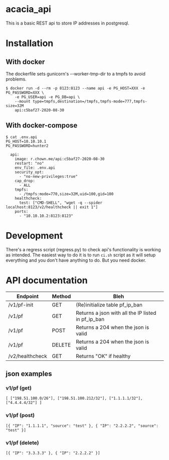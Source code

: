 # acacia_api

This is a basic REST api to store IP addresses in postgresql.

# Installation

## With docker

The dockerfile sets gunicorn's --worker-tmp-dir to a tmpfs to avoid problems.

```
$ docker run -d --rm -p 8123:8123 --name api -e PG_HOST=XXX -e PG_PASSWORD=XXX \
	-e PG_USER=api -e PG_DB=api \
	--mount type=tmpfs,destination=/tmpfs,tmpfs-mode=777,tmpfs-size=32M
	api:c5baf27-2020-08-30
```

## With docker-compose

```
$ cat .env.api
PG_HOST=10.10.10.1
PG_PASSWORD=hunter2
```

```
  api:
    image: r.chown.me/api:c5baf27-2020-08-30
    restart: "no"
    env_file: .env.api
    security_opt:
      - "no-new-privileges:true"
    cap_drop:
      - ALL
    tmpfs:
      - /tmpfs:mode=770,size=32M,uid=100,gid=100
    healthcheck:
      test: ["CMD-SHELL", "wget -q --spider localhost:8123/v2/healthcheck || exit 1"]
    ports:
      - "10.10.10.2:8123:8123"
```

# Development

There's a regress script (regress.py) to check api's functionality is working
as intended. The easiest way to do it is to run `ci.sh` script as it will setup
everything and you don't have anything to do. But you need docker.

# API documentation

| Endpoint        | Method | Bleh                                               |
|-----------------|--------|----------------------------------------------------|
| /v1/pf-init     | GET    | (Re)initialize table pf_ip_ban                     |
| /v1/pf          | GET    | Returns a json with all the IP listed in pf_ip_ban |
| /v1/pf          | POST   | Returns a 204 when the json is valid               |
| /v1/pf          | DELETE | Returns a 204 when the json is valid               |
| /v2/healthcheck | GET    | Returns "OK" if healthy                            |

## json examples

### v1/pf (get)

`
[
	["198.51.100.0/26"],
	["198.51.100.212/32"],
	["1.1.1.1/32"],
	["4.4.4.4/32"]
]
`

### v1/pf (post)

`
[{
	"IP": "1.1.1.1",
	"source": "test"
}, {
	"IP": "2.2.2.2",
	"source": "test"
}]
`

### v1/pf (delete)

`
[{
	"IP": "3.3.3.3"
}, {
	"IP": "2.2.2.2"
}]
`
